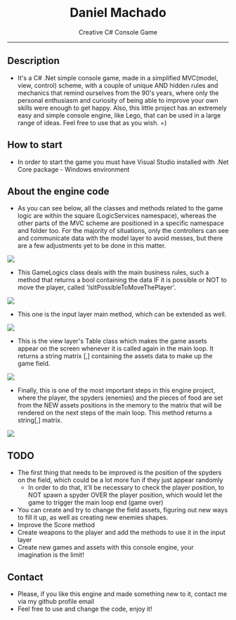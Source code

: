 <div align="center">
  <br />
  <h1>Daniel Machado</h1>
</div>

<p align="center">
  Creative C# Console Game
</p>

---

## Description

- It's a C# .Net simple console game, made in a simplified MVC(model, view, control) scheme, with a couple of unique AND hidden rules and mechanics that remind ourselves from the 90's years, where only the personal enthusiasm and curiosity of being able to improve your own skills were enough to get happy. Also, this little project has an extremely easy and simple console engine, like Lego, that can be used in a large range of ideas. Feel free to use that as you wish. =)

## How to start

- In order to start the game you must have Visual Studio installed with .Net Core package - Windows environment

## About the engine code

- As you can see below, all the classes and methods related to the game logic are within the square (LogicServices namespace), whereas the other parts of the MVC scheme are positioned in a specific namespace and folder too. For the majority of situations, only the controllers can see and communicate data with the model layer to avoid messes, but there are a few adjustments yet to be done in this matter.
 
<a title="LibQuality API">
  <img src="https://i.imgur.com/lKv7rC1.png"/>
</a>

- This GameLogics class deals with the main business rules, such a method that returns a bool containing the data IF it is possible or NOT to move the player, called 'IsItPossibleToMoveThePlayer'.

<a title="LibQuality API">
  <img src="https://i.imgur.com/85zmnd1.png"/>
</a>

- This one is the input layer main method, which can be extended as well.

<a title="LibQuality API">
  <img src="https://i.imgur.com/ahrZzDx.png"/>
</a>

- This is the view layer's Table class which makes the game assets appear on the screen whenever it is called again in the main loop. It returns a string matrix [,] containing the assets data to make up the game field.

<a title="LibQuality API">
  <img src="https://i.imgur.com/DbOFg8P.png"/>
</a>

- Finally, this is one of the most important steps in this engine project, where
the player, the spyders (enemies) and the pieces of food are set from the NEW assets positions in the memory to the matrix that will be rendered on the next steps of the main loop. This method returns a string[,] matrix.

<a title="LibQuality API">
  <img src="https://i.imgur.com/SLDvjZU.png"/>
</a>

## TODO

- The first thing that needs to be improved is the position of the spyders on the field, which could be a lot more fun if they just appear randomly
  - In order to do that, it'll be necessary to check the player position, to NOT spawn a spyder OVER the player position, which would let the game to trigger the main loop end (game over)
- You can create and try to change the field assets, figuring out new ways to fill it up, as well as creating new enemies shapes.
- Improve the Score method
- Create weapons to the player and add the methods to use it in the input layer
- Create new games and assets with this console engine, your imagination is the limit!

## Contact

- Please, if you like this engine and made something new to it, contact me via my github profile email
- Feel free to use and change the code, enjoy it!